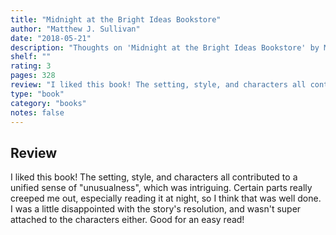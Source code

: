 ```yaml
---
title: "Midnight at the Bright Ideas Bookstore"
author: "Matthew J. Sullivan"
date: "2018-05-21"
description: "Thoughts on 'Midnight at the Bright Ideas Bookstore' by Matthew J. Sullivan."
shelf: ""
rating: 3
pages: 328
review: "I liked this book! The setting, style, and characters all contributed to a unified sense of 'unusualness', which was intriguing. Certain parts really creeped me out, especially reading it at night, so I think that was well done. I was a little disappointed with the story's resolution, and wasn't super attached to the characters either. Good for an easy read!"
type: "book"
category: "books"
notes: false
---
```


## Review

I liked this book! The setting, style, and characters all contributed to a unified sense of "unusualness", which was intriguing. Certain parts really creeped me out, especially reading it at night, so I think that was well done. I was a little disappointed with the story's resolution, and wasn't super attached to the characters either. Good for an easy read!
